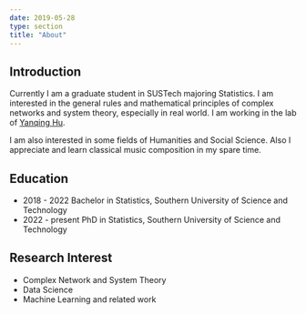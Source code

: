 ```yaml
---
date: 2019-05-28
type: section
title: "About"
---
```


## Introduction

Currently I am a graduate student in SUSTech majoring Statistics. I am interested in the general rules and mathematical principles of complex networks and system theory, especially in real world. I am working in the lab of [Yanqing Hu](http://www.huyanqing.com/).

I am also interested in some fields of Humanities and Social Science. Also I appreciate and learn classical music composition in my spare time.

## Education

- 2018 - 2022 Bachelor in Statistics, Southern University of Science and Technology
- 2022 - present PhD in Statistics, Southern University of Science and Technology

## Research Interest

- Complex Network and System Theory
- Data Science
- Machine Learning and related work
